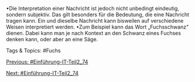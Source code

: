 •Die Interpretation einer Nachricht ist jedoch nicht unbedingt eindeutig, sondern subjektiv. Das gilt besonders für die 
Bedeutung, die eine Nachricht tragen kann. Ein und dieselbe Nachricht kann bisweilen auf verschiedene Weisen 
interpretiert werden. 
•Zum Beispiel kann das Wort „Fuchsschwanz“ dienen. Dabei kann man je nach Kontext an den Schwanz eines Fuchses 
denken kann, oder aber an eine Säge. 

   Tags & Topics:
   #Fuchs

[Previous: #Einführung-IT-Teil2_74](Einführung-IT-Teil2_74.md)

[Next: #Einführung-IT-Teil2_74](Einführung-IT-Teil2_74.md)